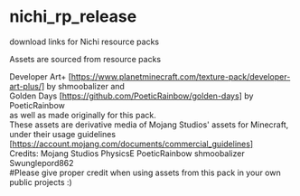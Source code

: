 # nichi_rp_release
download links for Nichi resource packs

Assets are sourced from resource packs 

Developer Art+ [https://www.planetminecraft.com/texture-pack/developer-art-plus/] by shmoobalizer
and
<br>
Golden Days [https://github.com/PoeticRainbow/golden-days] by PoeticRainbow
<br>
as well as made originally for this pack. 
<br>
These assets are derivative media of Mojang Studios' assets for Minecraft,
under their usage guidelines [https://account.mojang.com/documents/commercial_guidelines]
<br>
Credits:
  Mojang Studios
  PhysicsE
  PoeticRainbow
  shmoobalizer
  Swunglepord862
<br>
#Please give proper credit when using assets from this pack in your own public projects :)
